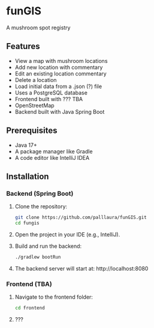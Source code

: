 # funGIS
A mushroom spot registry

## Features

* View a map with mushroom locations
* Add new location with commentary
* Edit an existing location commentary
* Delete a location
* Load initial data from a .json (?) file
* Uses a PostgreSQL database
* Frontend built with ??? TBA
* OpenStreetMap
* Backend built with Java Spring Boot

## Prerequisites
* Java 17+
* A package manager like Gradle
* A code editor like IntelliJ IDEA


## Installation
### Backend (Spring Boot)
1. Clone the repository:
   ```bash
   git clone https://github.com/palllaura/funGIS.git
   cd fungis

2. Open the project in your IDE (e.g., IntelliJ).

3. Build and run the backend:
   ```bash
   ./gradlew bootRun
4. The backend server will start at:
   http://localhost:8080

### Frontend (TBA)
1. Navigate to the frontend folder:
   ```bash
   cd frontend
2. ???

